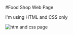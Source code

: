 #Food Shop Web Page

I'm using HTML and CSS only

![htm and css page](https://github.com/PramudithaM/Food_shop-wep-page/assets/89714752/70595692-da7d-4f70-b0f3-ef42a5e0370b)
